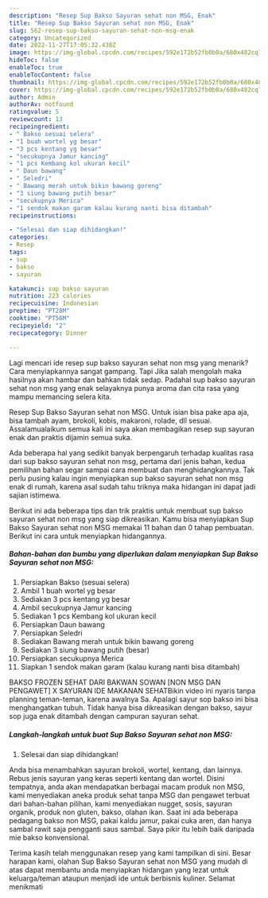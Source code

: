 ```yaml
---
description: "Resep Sup Bakso Sayuran sehat non MSG, Enak"
title: "Resep Sup Bakso Sayuran sehat non MSG, Enak"
slug: 562-resep-sup-bakso-sayuran-sehat-non-msg-enak
category: Uncategorized
date: 2022-11-27T17:05:32.438Z
image: https://img-global.cpcdn.com/recipes/592e172b52fb0b0a/680x482cq70/sup-bakso-sayuran-sehat-non-msg-foto-resep-utama.jpg
hideToc: false
enableToc: true
enableTocContent: false
thumbnail: https://img-global.cpcdn.com/recipes/592e172b52fb0b0a/680x482cq70/sup-bakso-sayuran-sehat-non-msg-foto-resep-utama.jpg
cover: https://img-global.cpcdn.com/recipes/592e172b52fb0b0a/680x482cq70/sup-bakso-sayuran-sehat-non-msg-foto-resep-utama.jpg
author: Admin
authorAv: notfound
ratingvalue: 5
reviewcount: 13
recipeingredient:
- " Bakso sesuai selera"
- "1 buah wortel yg besar"
- "3 pcs kentang yg besar"
- "secukupnya Jamur kancing"
- "1 pcs Kembang kol ukuran kecil"
- " Daun bawang"
- " Seledri"
- " Bawang merah untuk bikin bawang goreng"
- "3 siung bawang putih besar"
- "secukupnya Merica"
- "1 sendok makan garam kalau kurang nanti bisa ditambah"
recipeinstructions:

- "Selesai dan siap dihidangkan!"
categories:
- Resep
tags:
- sup
- bakso
- sayuran

katakunci: sup bakso sayuran 
nutrition: 223 calories
recipecuisine: Indonesian
preptime: "PT28M"
cooktime: "PT56M"
recipeyield: "2"
recipecategory: Dinner

---
```



Lagi mencari ide resep sup bakso sayuran sehat non msg yang menarik? Cara menyiapkannya sangat gampang. Tapi Jika salah mengolah maka hasilnya akan hambar dan bahkan tidak sedap. Padahal sup bakso sayuran sehat non msg yang enak selayaknya punya aroma dan cita rasa yang mampu memancing selera kita.


Resep Sup Bakso Sayuran sehat non MSG. Untuk isian bisa pake apa aja, bisa tambah ayam, brokoli, kobis, makaroni, rolade, dll sesuai. Assalamualaikum semua kali ini saya akan membagikan resep sup sayuran enak dan praktis dijamin semua suka.

Ada beberapa hal yang sedikit banyak berpengaruh terhadap kualitas rasa dari sup bakso sayuran sehat non msg, pertama dari jenis bahan, kedua pemilihan bahan segar sampai cara membuat dan menghidangkannya. Tak perlu pusing kalau ingin menyiapkan sup bakso sayuran sehat non msg enak di rumah, karena asal sudah tahu triknya maka hidangan ini dapat jadi sajian istimewa.


Berikut ini ada beberapa tips dan trik praktis untuk membuat sup bakso sayuran sehat non msg yang siap dikreasikan. Kamu bisa menyiapkan Sup Bakso Sayuran sehat non MSG memakai 11 bahan dan 0 tahap pembuatan. Berikut ini cara untuk menyiapkan hidangannya.

<!--inarticleads1-->

##### Bahan-bahan dan bumbu yang diperlukan dalam menyiapkan Sup Bakso Sayuran sehat non MSG:

1. Persiapkan  Bakso (sesuai selera)
1. Ambil 1 buah wortel yg besar
1. Sediakan 3 pcs kentang yg besar
1. Ambil secukupnya Jamur kancing
1. Sediakan 1 pcs Kembang kol ukuran kecil
1. Persiapkan  Daun bawang
1. Persiapkan  Seledri
1. Sediakan  Bawang merah untuk bikin bawang goreng
1. Sediakan 3 siung bawang putih (besar)
1. Persiapkan secukupnya Merica
1. Siapkan 1 sendok makan garam (kalau kurang nanti bisa ditambah)


BAKSO FROZEN SEHAT DARI BAKWAN SOWAN [NON MSG DAN PENGAWET] X SAYURAN IDE MAKANAN SEHATBikin video ini nyaris tanpa planning teman-teman, karena awalnya Sa. Apalagi sayur sop bakso ini bisa menghangatkan tubuh. Tidak hanya bisa dikreasikan dengan bakso, sayur sop juga enak ditambah dengan campuran sayuran sehat. 

<!--inarticleads2-->

##### Langkah-langkah untuk buat Sup Bakso Sayuran sehat non MSG:


1. Selesai dan siap dihidangkan!

Anda bisa menambahkan sayuran brokoli, wortel, kentang, dan lainnya. Rebus jenis sayuran yang keras seperti kentang dan wortel. Disini tempatnya, anda akan mendapatkan berbagai macam produk non MSG, kami menyediakan aneka produk sehat tanpa MSG dan pengawet terbuat dari bahan-bahan pilihan, kami menyediakan nugget, sosis, sayuran organik, produk non gluten, bakso, olahan ikan. Saat ini ada beberapa pedagang bakso non MSG, pakai kaldu jamur, pakai cuka aren, dan hanya sambal rawit saja pengganti saus sambal. Saya pikir itu lebih baik daripada mie bakso konvensional. 

Terima kasih telah menggunakan resep yang kami tampilkan di sini. Besar harapan kami, olahan Sup Bakso Sayuran sehat non MSG yang mudah di atas dapat membantu anda menyiapkan hidangan yang lezat untuk keluarga/teman ataupun menjadi ide untuk berbisnis kuliner. Selamat menikmati

